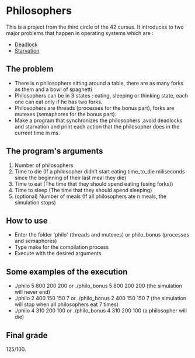 # Philosophers

This is a project from the third circle of the 42 cursus. It introduces to two major problems that happen in operating systems which are :
- [Deadlock](https://www.geeksforgeeks.org/introduction-of-deadlock-in-operating-system/)
- [Starvation](https://en.wikipedia.org/wiki/Starvation_(computer_science))


## The problem 
   * There is n philosophers sitting around a table, there are as many forks as them and a bowl of spaghetti
   * Philosophers can be in 3 states : eating, sleeping or thinking state, each one can eat only if he has two forks.
   * Philosophers are threads (processes for the bonus part), forks are mutexes (semaphores for the bonus part).
   * Make a program that synchronizes the philosophers ,avoid deadlocks and starvation and print each action that the philosopher does in the current time in ms.
   
## The program's arguments  
   1. Number of philosophers
   2. Time to die (If a philosopher didn’t start eating time_to_die miliseconds since the beginning of their last meal they die)
   3. Time to eat (The time that they should spend eating (using forks))
   4. Time to sleep (The time that they should spend sleeping)
   5. (optional) Number of meals (If all philosophers ate n meals, the simulation stops)

## How to use
  * Enter the folder 'philo' (threads and mutexes) or philo_bonus (processes and semaphores)
  * Type make for the compilation process
  * Execute with the desired arguments

## Some examples of the execution
  * ./philo 5 800 200 200 or ./philo_bonus 5 800 200 200 (the simulation will never end)
  * ./philo 2 400 150 150 7 or ./philo_bonus 2 400 150 150 7 (the simulation will stop when all philosophers eat 7 times)
  * ./philo 4 310 200 100 or ./philo_bonus 4 310 200 100 (a philosopher will die)

## Final grade 
  125/100.
